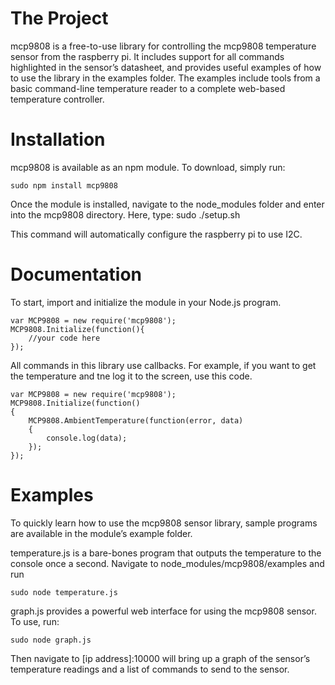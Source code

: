 # The Project
mcp9808 is a free-to-use library for controlling the mcp9808 temperature sensor from the raspberry pi. It includes support for all commands highlighted in the sensor’s datasheet, and provides useful examples of how to use the library in the examples folder. The examples include tools from a basic command-line temperature reader to a complete web-based temperature controller. 

# Installation

mcp9808 is available as an npm module. To download, simply run:  

	sudo npm install mcp9808

Once the module is installed, navigate to the node_modules folder and enter into the mcp9808 directory. Here, type: 
	sudo ./setup.sh

This command will automatically configure the raspberry pi to use I2C.

# Documentation

To start, import and initialize the module in your Node.js program.

	var MCP9808 = new require('mcp9808');
	MCP9808.Initialize(function(){
		//your code here
	});

All commands in this library use callbacks. For example, if you want to get the temperature and tne log it to the screen, use this code.

	var MCP9808 = new require('mcp9808');
	MCP9808.Initialize(function()
	{
		MCP9808.AmbientTemperature(function(error, data)
		{
			console.log(data);
		});
	});

# Examples

To quickly learn how to use the mcp9808 sensor library, sample programs are available in the module’s example folder.

temperature.js is a bare-bones program that outputs the temperature to the console once a second. Navigate to node_modules/mcp9808/examples and run

	sudo node temperature.js

graph.js provides a powerful web interface for using the mcp9808 sensor. To use, run:

	sudo node graph.js

Then navigate to [ip address]:10000 will bring up a graph of the sensor’s temperature readings and a list of commands to send to the sensor.